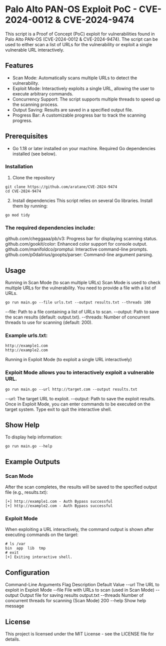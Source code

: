 # Palo Alto PAN-OS Exploit PoC - CVE-2024-0012 & CVE-2024-9474
This script is a Proof of Concept (PoC) exploit for vulnerabilities found in Palo Alto PAN-OS (CVE-2024-0012 & CVE-2024-9474). The script can be used to either scan a list of URLs for the vulnerability or exploit a single vulnerable URL interactively.

## Features
- Scan Mode: Automatically scans multiple URLs to detect the vulnerability.
- Exploit Mode: Interactively exploits a single URL, allowing the user to execute arbitrary commands.
- Concurrency Support: The script supports multiple threads to speed up the scanning process.
- Output Saving: Results are saved in a specified output file.
- Progress Bar: A customizable progress bar to track the scanning progress.
## Prerequisites
- Go 1.18 or later installed on your machine.
Required Go dependencies installed (see below).
### Installation
1. Clone the repository
```
git clone https://github.com/aratane/CVE-2024-9474
cd CVE-2024-9474
```
2. Install dependencies
This script relies on several Go libraries. Install them by running:
```
go mod tidy
```
### The required dependencies include:
github.com/cheggaaa/pb/v3: Progress bar for displaying scanning status.
github.com/gookit/color: Enhanced color support for console output.
github.com/manifoldco/promptui: Interactive command-line prompts.
github.com/p0dalirius/goopts/parser: Command-line argument parsing.
## Usage
Running in Scan Mode (to scan multiple URLs)
Scan Mode is used to check multiple URLs for the vulnerability. You need to provide a file with a list of URLs.
```
go run main.go --file urls.txt --output results.txt --threads 100
```
--file: Path to a file containing a list of URLs to scan.
--output: Path to save the scan results (default: output.txt).
--threads: Number of concurrent threads to use for scanning (default: 200).
### Example urls.txt:
```
http://example1.com
http://example2.com
```
Running in Exploit Mode (to exploit a single URL interactively)
### Exploit Mode allows you to interactively exploit a vulnerable URL.
```
go run main.go --url http://target.com --output results.txt
```
--url: The target URL to exploit.
--output: Path to save the exploit results.
Once in Exploit Mode, you can enter commands to be executed on the target system. Type exit to quit the interactive shell.

## Show Help
To display help information:
```
go run main.go --help
```
## Example Outputs
### Scan Mode
After the scan completes, the results will be saved to the specified output file (e.g., results.txt):
```
[+] http://example1.com - Auth Bypass successful
[+] http://example2.com - Auth Bypass successful
```
### Exploit Mode
When exploiting a URL interactively, the command output is shown after executing commands on the target:
```
# ls /var
bin  app  lib  tmp
# exit
[+] Exiting interactive shell.
```
## Configuration
Command-Line Arguments
Flag	Description	Default Value
--url	The URL to exploit in Exploit Mode
--file	File with URLs to scan (used in Scan Mode)
--output	Output file for saving results	output.txt
--threads	Number of concurrent threads for scanning (Scan Mode)	200
--help	Show help message

## License
This project is licensed under the MIT License - see the LICENSE file for details.

